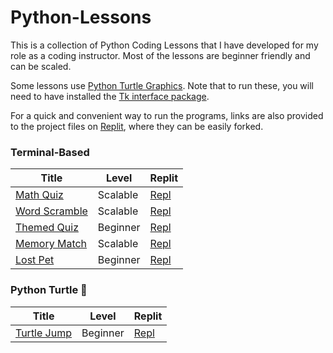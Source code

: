 # Python-Lessons

This is a collection of Python Coding Lessons that I have developed for my role as a coding instructor. Most of the lessons are beginner friendly and can be scaled.

Some lessons use [Python Turtle Graphics](https://docs.python.org/3/library/turtle.html). Note that to run these, you will need to have installed the [Tk interface package](https://docs.python.org/3/library/tkinter.html#module-tkinter). 

For a quick and convenient way to run the programs, links are also provided to the project files on [Replit](https://replit.com/), where they can be easily forked. 

### Terminal-Based 
| Title | Level | Replit |
| ----------- | ----------- | ----------- |
| [Math Quiz](./math_quiz.py) | Scalable | [Repl](https://replit.com/@tpett/Math-Quiz-Game) |
| [Word Scramble](./word_scramble.py) | Scalable | [Repl](https://replit.com/@tpett/Word-Scramble) |
| [Themed Quiz](./themed_quiz.py) | Beginner | [Repl](https://replit.com/@tpett/Baseball-Quiz) |
| [Memory Match](./memory_match.py) | Scalable | [Repl](https://replit.com/@tpett/Memory-Match) |
| [Lost Pet](./lost_pet.py) | Beginner | [Repl](https://replit.com/@tpett/Find-the-Lost-Dog) |

### Python Turtle 🐢
| Title | Level | Replit |
| ----------- | ----------- | ----------- |
| [Turtle Jump](./Turtle/turtle_jump.py) | Beginner | [Repl](https://replit.com/@tpett/Turtle-Jump) |